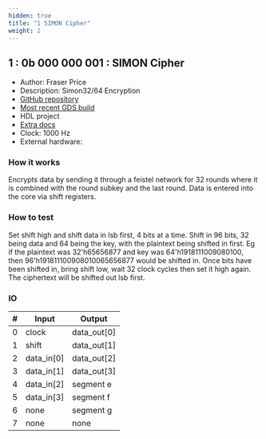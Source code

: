 ```yaml
---
hidden: true
title: "1 SIMON Cipher"
weight: 2
---
```


## 1 : 0b 000 000 001 : SIMON Cipher

* Author: Fraser Price
* Description: Simon32/64 Encryption
* [GitHub repository](https://github.com/Fraserbc/tt02-simon)
* [Most recent GDS build](https://github.com/Fraserbc/tt02-simon/actions/runs/3429009161)
* HDL project
* [Extra docs]()
* Clock: 1000 Hz
* External hardware: 



### How it works

Encrypts data by sending it through a feistel network for 32 rounds where it is combined with the round subkey and the last round. Data is entered into the core via shift registers.


### How to test

Set shift high and shift data in lsb first, 4 bits at a time. Shift in 96 bits, 32 being data and 64 being the key, with the plaintext being shifted in first. Eg if the plaintext was 32'h65656877 and key was 64'h1918111009080100, then 96'h191811100908010065656877 would be shifted in. Once bits have been shifted in, bring shift low, wait 32 clock cycles then set it high again. The ciphertext will be shifted out lsb first.


### IO

| # | Input        | Output       |
|---|--------------|--------------|
| 0 | clock  | data_out[0] |
| 1 | shift  | data_out[1] |
| 2 | data_in[0]  | data_out[2] |
| 3 | data_in[1]  | data_out[3] |
| 4 | data_in[2]  | segment e |
| 5 | data_in[3]  | segment f |
| 6 | none  | segment g |
| 7 | none  | none |

